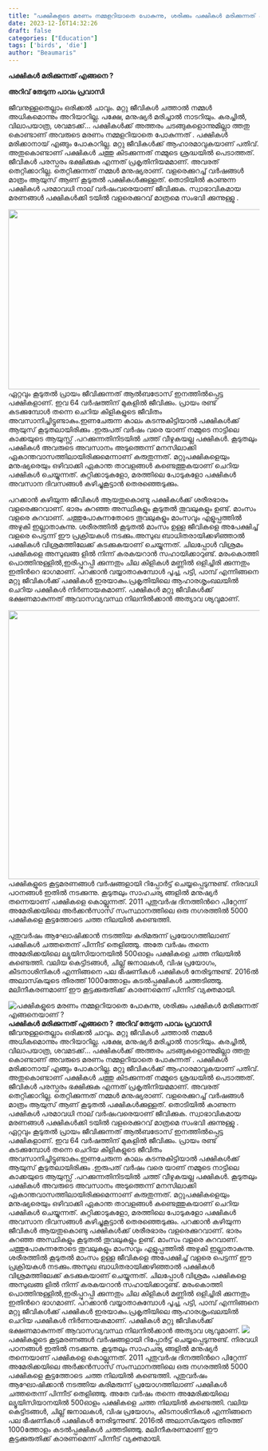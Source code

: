 ```yaml
---
title: "പക്ഷികളുടെ മരണം നമ്മളറിയാതെ പോകുന്നു, ശരിക്കും പക്ഷികൾ മരിക്കുന്നത് എങ്ങനെയാണ് ?"
date: 2023-12-16T14:32:26
draft: false
categories: ["Education"]
tags: ['birds', 'die']
author: "Beaumaris"
---
```


<strong>പക്ഷികൾ മരിക്കുന്നത് എങ്ങനെ ?</strong>

<strong>അറിവ് തേടുന്ന പാവം പ്രവാസി</strong>

ജീവനുള്ളതെല്ലാം ഒരിക്കല്‍ ചാവും. മറ്റു ജീവികൾ ചത്താൽ നമ്മൾ അധികമൊന്നും അറിയാറില്ല. പക്ഷേ, മനുഷ്യർ മരിച്ചാൽ നാടറിയും. കരച്ചിൽ, വിലാപയാത്ര, ശവമടക്ക്… പക്ഷികൾക്ക് അത്തരം ചടങ്ങുകളൊന്നുമില്ലാ ത്തതു കൊണ്ടാണ് അവരുടെ മരണം നമ്മളറിയാതെ പോകുന്നത് . പക്ഷികള്‍ മരിക്കാനായ് എങ്ങും പോകാറില്ല. മറ്റു ജീവികള്‍ക്ക് ആഹാരമാവുകയാണ് പതിവ്. അതുകൊണ്ടാണ് പക്ഷികള്‍ ചത്തു കിടക്കുന്നത് നമ്മുടെ ശ്രദ്ധയില്‍ പെടാത്തത്. ജീവികള്‍ പരസ്പരം ഭക്ഷിക്കുക എന്നത് പ്രകൃതിനിയമമാണ്. അവരത് തെറ്റിക്കാറില്ല. തെറ്റിക്കുന്നത് നമ്മള്‍ മനുഷ്യരാണ്.
വളരെക്കുറച്ച് വര്‍ഷങ്ങള്‍ മാത്രം ആയുസ് ആണ് കൂടുതല്‍ പക്ഷികള്‍ക്കുള്ളത്. തൊടിയില്‍ കാണുന്ന പക്ഷികള്‍ പരമാവധി നാല് വര്‍ഷംവരെയാണ് ജീവിക്കുക. സ്വാഭാവികമായ മരണങ്ങള്‍ പക്ഷികള്‍ക്കി ടയില്‍ വളരെക്കുറവ് മാത്രമെ സംഭവി ക്കുന്നുള്ളു .

<img class="alignnone size-full wp-image-434314" src="https://cdn.boolokam.com/articles/2023/12/fwf.jpg" alt="" width="918" height="360" />ഏറ്റവും കൂടുതല്‍ പ്രായം ജീവിക്കുന്നത് ആല്‍ബട്രോസ് ഇനത്തില്‍പ്പെട്ട പക്ഷികളാണ്. ഇവ 64 വര്‍ഷത്തിന് മുകളില്‍ ജീവിക്കും. പ്രായം രണ്ട് കടക്കുമ്പോള്‍ തന്നെ ചെറിയ കിളികളുടെ ജീവിതം അവസാനിച്ചിട്ടുണ്ടാകും.ഇണചേരുന്ന കാലം കടന്നുകിട്ടിയാല്‍ പക്ഷികള്‍ക്ക് ആയുസ് കൂടുതലായിരിക്കും .ഇരുപത് വർഷം വരെ യാണ് നമ്മുടെ നാട്ടിലെ കാക്കയുടെ ആയുസ്സ് .പറക്കുന്നതിനിടയില്‍ ചത്ത് വീഴുകയല്ല പക്ഷികള്‍. കൂടുതലും പക്ഷികള്‍ അവരുടെ അവസാനം അടുത്തെന്ന് മനസിലാക്കി ഏകാന്തവാസത്തിലായിരിക്കുമെന്നാണ് കരുതുന്നത്. മറ്റുപക്ഷികളെയും മനുഷ്യരെയും ഒഴിവാക്കി ഏകാന്ത താവളങ്ങള്‍ കണ്ടെത്തുകയാണ് ചെറിയ പക്ഷികള്‍ ചെയ്യുന്നത്. കുറ്റിക്കാടുകളോ, മരത്തിലെ പോടുകളോ പക്ഷികള്‍ അവസാന ദിവസങ്ങള്‍ കഴിച്ചുകൂട്ടാന്‍ തെരഞ്ഞെടുക്കും.

പറക്കാന്‍ കഴിയുന്ന ജീവികള്‍ ആയതുകൊണ്ടു പക്ഷികള്‍ക്ക് ശരീരഭാരം വളരെക്കുറവാണ്. ഭാരം കുറഞ്ഞ അസ്ഥികളും കൂടുതല്‍ തൂവലുകളും ഉണ്ട്. മാംസം വളരെ കുറവാണ്. ചത്തുപോകുന്നതോടെ തൂവലുകളും മാംസവും എളുപ്പത്തില്‍ അഴുകി ഇല്ലാതാകുന്നു. ശരീരത്തില്‍ കൂടുതല്‍ മാംസം ഉള്ള ജീവികളെ അപേക്ഷിച്ച് വളരെ പെട്ടന്ന് ഈ പ്രക്രിയകള്‍ നടക്കും.അസുഖ ബാധിതരായിക്കഴിഞ്ഞാല്‍ പക്ഷികള്‍ വിശ്രമത്തിലേക്ക് കടക്കുകയാണ് ചെയ്യുന്നത്. ചിലപ്പോള്‍ വിശ്രമം പക്ഷികളെ അസുഖങ്ങ ളില്‍ നിന്ന് കരകയറാന്‍ സഹായിക്കാറുണ്ട്. മരംകൊത്തി പൊത്തിനുള്ളില്‍,ഇരിപ്പുറപ്പി ക്കുന്നതും ചില കിളികള്‍ മണ്ണില്‍ ഒളിച്ചിരി ക്കുന്നതും ഇതിന്‍റെ ഭാഗമാണ്. പറക്കാന്‍ വയ്യാതാകുമ്പോള്‍ പൂച്ച, പട്ടി, പാമ്പ് എന്നിങ്ങനെ മറ്റു ജീവികള്‍ക്ക് പക്ഷികള്‍ ഇരയാകും.പ്രകൃതിയിലെ ആഹാരശൃംഖലയില്‍ ചെറിയ പക്ഷികള്‍ നിര്‍ണായകമാണ്. പക്ഷികള്‍ മറ്റു ജീവികള്‍ക്ക് ഭക്ഷണമാകുന്നത് ആവാസവ്യവസ്ഥ നിലനില്‍ക്കാന്‍ അത്യാവ ശ്യവുമാണ്.

<img class="size-full wp-image-434315 aligncenter" src="https://cdn.boolokam.com/articles/2023/12/wffwg.jpg" alt="" width="800" height="538" />പക്ഷികളുടെ കൂട്ടമരണങ്ങള്‍ വര്‍ഷങ്ങളായി റിപ്പോര്‍ട്ട് ചെയ്യപ്പെടുന്നുണ്ട്. നിരവധി പഠനങ്ങള്‍ ഇതില്‍ നടക്കുന്നു. കൂടുതലും സാഹചര്യ ങ്ങളില്‍ മനുഷ്യര്‍ തന്നെയാണ് പക്ഷികളെ കൊല്ലുന്നത്. 2011 പുതുവര്‍ഷ ദിനത്തിന്‍റെ പിറ്റേന്ന് അമേരിക്കയിലെ അര്‍ക്കന്‍സാസ് സംസ്ഥാനത്തിലെ ഒരു നഗരത്തില്‍ 5000 പക്ഷികളെ കൂട്ടത്തോടെ ചത്ത നിലയില്‍ കണ്ടെത്തി.

പുതുവര്‍ഷം ആഘോഷിക്കാന്‍ നടത്തിയ കരിമരുന്ന് പ്രയോഗത്തിലാണ് പക്ഷികള്‍ ചത്തതെന്ന് പിന്നീട് തെളിഞ്ഞു. അതേ വര്‍ഷം തന്നെ അമേരിക്കയിലെ ല്യൂയിസിയാനയില്‍ 500ഓളം പക്ഷികളെ ചത്ത നിലയില്‍ കണ്ടെത്തി. വലിയ കെട്ടിടങ്ങള്‍, ചില്ല് ജനാലകള്‍, വിഷ പ്രയോഗം, കീടനാശിനികള്‍ എന്നിങ്ങനെ പല ഭീഷണികള്‍ പക്ഷികള്‍ നേരിടുന്നുണ്ട്. 2016ല്‍ അലാസ്‍കയുടെ തീരത്ത് 1000ത്തോളം കടല്‍പ്പക്ഷികള്‍ ചത്തടിഞ്ഞു. മലിനീകരണമാണ് ഈ കൂട്ടക്കുരുതിക്ക് കാരണമെന്ന് പിന്നീട് വ്യക്തമായി.


![പക്ഷികളുടെ മരണം നമ്മളറിയാതെ പോകുന്നു, ശരിക്കും പക്ഷികൾ മരിക്കുന്നത് എങ്ങനെയാണ് ?](https://cdn.boolokam.com/articles/2023/12/fwf.jpg)**പക്ഷികൾ മരിക്കുന്നത് എങ്ങനെ ?** **അറിവ് തേടുന്ന പാവം പ്രവാസി** ജീവനുള്ളതെല്ലാം ഒരിക്കല്‍ ചാവും. മറ്റു ജീവികൾ ചത്താൽ നമ്മൾ അധികമൊന്നും അറിയാറില്ല. പക്ഷേ, മനുഷ്യർ മരിച്ചാൽ നാടറിയും. കരച്ചിൽ, വിലാപയാത്ര, ശവമടക്ക്… പക്ഷികൾക്ക് അത്തരം ചടങ്ങുകളൊന്നുമില്ലാ ത്തതു കൊണ്ടാണ് അവരുടെ മരണം നമ്മളറിയാതെ പോകുന്നത് . പക്ഷികള്‍ മരിക്കാനായ് എങ്ങും പോകാറില്ല. മറ്റു ജീവികള്‍ക്ക് ആഹാരമാവുകയാണ് പതിവ്. അതുകൊണ്ടാണ് പക്ഷികള്‍ ചത്തു കിടക്കുന്നത് നമ്മുടെ ശ്രദ്ധയില്‍ പെടാത്തത്. ജീവികള്‍ പരസ്പരം ഭക്ഷിക്കുക എന്നത് പ്രകൃതിനിയമമാണ്. അവരത് തെറ്റിക്കാറില്ല. തെറ്റിക്കുന്നത് നമ്മള്‍ മനുഷ്യരാണ്. വളരെക്കുറച്ച് വര്‍ഷങ്ങള്‍ മാത്രം ആയുസ് ആണ് കൂടുതല്‍ പക്ഷികള്‍ക്കുള്ളത്. തൊടിയില്‍ കാണുന്ന പക്ഷികള്‍ പരമാവധി നാല് വര്‍ഷംവരെയാണ് ജീവിക്കുക. സ്വാഭാവികമായ മരണങ്ങള്‍ പക്ഷികള്‍ക്കി ടയില്‍ വളരെക്കുറവ് മാത്രമെ സംഭവി ക്കുന്നുള്ളു . ഏറ്റവും കൂടുതല്‍ പ്രായം ജീവിക്കുന്നത് ആല്‍ബട്രോസ് ഇനത്തില്‍പ്പെട്ട പക്ഷികളാണ്. ഇവ 64 വര്‍ഷത്തിന് മുകളില്‍ ജീവിക്കും. പ്രായം രണ്ട് കടക്കുമ്പോള്‍ തന്നെ ചെറിയ കിളികളുടെ ജീവിതം അവസാനിച്ചിട്ടുണ്ടാകും.ഇണചേരുന്ന കാലം കടന്നുകിട്ടിയാല്‍ പക്ഷികള്‍ക്ക് ആയുസ് കൂടുതലായിരിക്കും .ഇരുപത് വർഷം വരെ യാണ് നമ്മുടെ നാട്ടിലെ കാക്കയുടെ ആയുസ്സ് .പറക്കുന്നതിനിടയില്‍ ചത്ത് വീഴുകയല്ല പക്ഷികള്‍. കൂടുതലും പക്ഷികള്‍ അവരുടെ അവസാനം അടുത്തെന്ന് മനസിലാക്കി ഏകാന്തവാസത്തിലായിരിക്കുമെന്നാണ് കരുതുന്നത്. മറ്റുപക്ഷികളെയും മനുഷ്യരെയും ഒഴിവാക്കി ഏകാന്ത താവളങ്ങള്‍ കണ്ടെത്തുകയാണ് ചെറിയ പക്ഷികള്‍ ചെയ്യുന്നത്. കുറ്റിക്കാടുകളോ, മരത്തിലെ പോടുകളോ പക്ഷികള്‍ അവസാന ദിവസങ്ങള്‍ കഴിച്ചുകൂട്ടാന്‍ തെരഞ്ഞെടുക്കും. പറക്കാന്‍ കഴിയുന്ന ജീവികള്‍ ആയതുകൊണ്ടു പക്ഷികള്‍ക്ക് ശരീരഭാരം വളരെക്കുറവാണ്. ഭാരം കുറഞ്ഞ അസ്ഥികളും കൂടുതല്‍ തൂവലുകളും ഉണ്ട്. മാംസം വളരെ കുറവാണ്. ചത്തുപോകുന്നതോടെ തൂവലുകളും മാംസവും എളുപ്പത്തില്‍ അഴുകി ഇല്ലാതാകുന്നു. ശരീരത്തില്‍ കൂടുതല്‍ മാംസം ഉള്ള ജീവികളെ അപേക്ഷിച്ച് വളരെ പെട്ടന്ന് ഈ പ്രക്രിയകള്‍ നടക്കും.അസുഖ ബാധിതരായിക്കഴിഞ്ഞാല്‍ പക്ഷികള്‍ വിശ്രമത്തിലേക്ക് കടക്കുകയാണ് ചെയ്യുന്നത്. ചിലപ്പോള്‍ വിശ്രമം പക്ഷികളെ അസുഖങ്ങ ളില്‍ നിന്ന് കരകയറാന്‍ സഹായിക്കാറുണ്ട്. മരംകൊത്തി പൊത്തിനുള്ളില്‍,ഇരിപ്പുറപ്പി ക്കുന്നതും ചില കിളികള്‍ മണ്ണില്‍ ഒളിച്ചിരി ക്കുന്നതും ഇതിന്‍റെ ഭാഗമാണ്. പറക്കാന്‍ വയ്യാതാകുമ്പോള്‍ പൂച്ച, പട്ടി, പാമ്പ് എന്നിങ്ങനെ മറ്റു ജീവികള്‍ക്ക് പക്ഷികള്‍ ഇരയാകും.പ്രകൃതിയിലെ ആഹാരശൃംഖലയില്‍ ചെറിയ പക്ഷികള്‍ നിര്‍ണായകമാണ്. പക്ഷികള്‍ മറ്റു ജീവികള്‍ക്ക് ഭക്ഷണമാകുന്നത് ആവാസവ്യവസ്ഥ നിലനില്‍ക്കാന്‍ അത്യാവ ശ്യവുമാണ്. ![](https://cdn.boolokam.com/articles/2023/12/wffwg.jpg)പക്ഷികളുടെ കൂട്ടമരണങ്ങള്‍ വര്‍ഷങ്ങളായി റിപ്പോര്‍ട്ട് ചെയ്യപ്പെടുന്നുണ്ട്. നിരവധി പഠനങ്ങള്‍ ഇതില്‍ നടക്കുന്നു. കൂടുതലും സാഹചര്യ ങ്ങളില്‍ മനുഷ്യര്‍ തന്നെയാണ് പക്ഷികളെ കൊല്ലുന്നത്. 2011 പുതുവര്‍ഷ ദിനത്തിന്‍റെ പിറ്റേന്ന് അമേരിക്കയിലെ അര്‍ക്കന്‍സാസ് സംസ്ഥാനത്തിലെ ഒരു നഗരത്തില്‍ 5000 പക്ഷികളെ കൂട്ടത്തോടെ ചത്ത നിലയില്‍ കണ്ടെത്തി. പുതുവര്‍ഷം ആഘോഷിക്കാന്‍ നടത്തിയ കരിമരുന്ന് പ്രയോഗത്തിലാണ് പക്ഷികള്‍ ചത്തതെന്ന് പിന്നീട് തെളിഞ്ഞു. അതേ വര്‍ഷം തന്നെ അമേരിക്കയിലെ ല്യൂയിസിയാനയില്‍ 500ഓളം പക്ഷികളെ ചത്ത നിലയില്‍ കണ്ടെത്തി. വലിയ കെട്ടിടങ്ങള്‍, ചില്ല് ജനാലകള്‍, വിഷ പ്രയോഗം, കീടനാശിനികള്‍ എന്നിങ്ങനെ പല ഭീഷണികള്‍ പക്ഷികള്‍ നേരിടുന്നുണ്ട്. 2016ല്‍ അലാസ്‍കയുടെ തീരത്ത് 1000ത്തോളം കടല്‍പ്പക്ഷികള്‍ ചത്തടിഞ്ഞു. മലിനീകരണമാണ് ഈ കൂട്ടക്കുരുതിക്ക് കാരണമെന്ന് പിന്നീട് വ്യക്തമായി.
